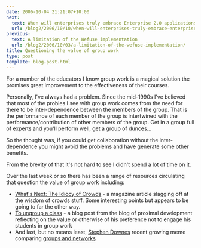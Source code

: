 ```yaml
---
date: 2006-10-04 21:21:07+10:00
next:
  text: When will enterprises truly embrace Enterprise 2.0 applications?
  url: /blog2/2006/10/10/when-will-enterprises-truly-embrace-enterprise-20-applications/
previous:
  text: A limitation of the Wefuse implementation
  url: /blog2/2006/10/03/a-limitation-of-the-wefuse-implementation/
title: Questioning the value of group work
type: post
template: blog-post.html
---
```

For a number of the educators I know group work is a magical solution the promises great improvement to the effectiveness of their courses.

Personally, I've always had a problem. Since the mid-1990s I've believed that most of the probles I see with group work comes from the need for there to be inter-dependence between the members of the group. That is the performance of each member of the group is intertwined with the performance/contribution of other members of the group. Get in a group full of experts and you'll perform well, get a group of dunces...

So the thought was, if you could get collaboration without the inter-dependence you might avoid the problems and have generate some other benefits.

From the brevity of that it's not hard to see I didn't spend a lot of time on it.

Over the last week or so there has been a range of resources circulating that question the value of group work including:

- [What's Next: The Idiocy of Crowds](http://www.inc.com/magazine/20060901/column-freedman.html) - a magazine article slagging off at the wisdom of crowds stuff. Some interesting points but appears to be going to far the other way.
- [To ungroup a class](http://www.teachandlearn.ca/blog/2006/10/03/to-ungroup-a-class/) - a blog post from the blog of proximal development reflecting on the value or otherwise of his preference not to engage his students in group work
- And last, but no means least, [Stephen Downes](http://www.downes.ca/) recent growing meme comparing [groups and networks](http://video.google.com/videoplay?docid=-4126240905912531540&hl=en)